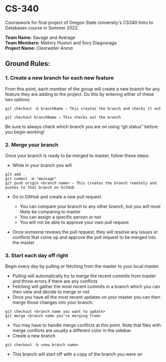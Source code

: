 # CS-340

Coursework for final project of Oregon State University's CS340 Intro to Databases course in Summer 2022.

<b>Team Name:</b> Savage and Average<br>
<b>Team Members:</b> Mallory Huston and Sory Diagouraga
<br><b>Project Name:</b> <i>Clearwater Arena</i>

## Ground Rules:

### 1. Create a new branch for each new feature

From this point, each member of the group will create a new branch for any feature they are adding to the project. Do this by entering either of these two options:

<pre>
<code>git checkout -b branchName – This creates the branch and checks it out</code>
</pre>

<pre>
<code>git checkout branchName – This checks out the branch</code>
</pre>

Be sure to always check which branch you are on using “git status” before you begin working!

### 2. Merge your branch

Once your branch is ready to be merged to master, follow these steps:

* While in your branch you will 
<pre>
<code>git add .
git commit -m "message"
git push origin &lt;branch name&gt; – This creates the branch remotely and pushes to that branch on GitHub</code>
</pre>

* Go to GitHub and create a new pull request
  * You can compare your branch to any other branch, but you will most likely be comparing to master
  * You can assign a specific person or not
  * You will not be able to approve your own pull request

* Once someone reviews the pull request, they will resolve any issues or conflicts that come up and approve the pull request to be merged into the master

### 3. Start each day off right

Begin every day by pulling or fetching from the master to your local master.

* Pulling will automatically try to merge the recent commits from master and throw errors if there are any conflicts
* Fetching will gather the most recent commits in a branch which you can then view and decide to merge or not
* Once you have all the most recent updates on your master you can then merge those changes into your branch:
<pre>
<code>git checkout &lt;branch name you want to update&gt;
git merge &lt;branch name you're merging from&gt;</code>
</pre>

* You may have to handle merge conflicts at this point. Note that files with merge conflicts are usually a different color in the sidebar.
* Create a new branch
<pre>
<code>git checkout -b &lt;new branch name&gt;</code>
</pre>

* This branch will start off with a copy of the branch you were on
